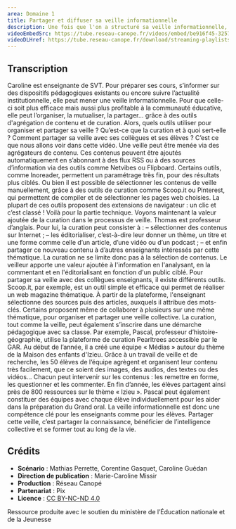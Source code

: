 ```yaml
---
area: Domaine 1
title: Partager et diffuser sa veille informationnelle
description: Une fois que l'on a structuré sa veille informationnelle, on peut avoir envie de la partager à ses collègues et de la diffuser à des membres de la communauté éducative. Par où commencer ? Réponse dans cette vidéo.
videoEmbedSrc: https://tube.reseau-canope.fr/videos/embed/be916f45-3257-477f-a060-10fb46564e83
videoDLHref: https://tube.reseau-canope.fr/download/streaming-playlists/hls/videos/be916f45-3257-477f-a060-10fb46564e83-1080-fragmented.mp4
---
```


## Transcription

Caroline est enseignante de SVT. Pour préparer ses cours, s’informer sur des dispositifs pédagogiques existants ou encore suivre l’actualité institutionnelle, elle peut mener une veille informationnelle. Pour que celle-ci soit plus efficace mais aussi plus profitable à la communauté éducative, elle peut l’organiser, la mutualiser, la partager... grâce à des outils d'agrégation de contenu et de curation.
Alors, quels outils utiliser pour organiser et partager sa veille ? Qu’est-ce que la curation et à quoi sert-elle ? Comment partager sa veille avec ses collègues et ses élèves ?
C’est ce que nous allons voir dans cette vidéo.
Une veille peut être menée via des agrégateurs de contenu. Ces contenus peuvent être ajoutés automatiquement en s’abonnant à des flux RSS ou à des sources d’information via des outils comme Netvibes ou Flipboard. Certains outils, comme Inoreader, permettent un paramétrage très fin, pour des résultats plus ciblés. Ou bien il est possible de sélectionner les contenus de veille manuellement, grâce à des outils de curation comme Scoop.it ou Pinterest, qui permettent de compiler et de sélectionner les pages web choisies. La plupart de ces outils proposent des extensions de navigateur : un clic et c’est classé !
Voilà pour la partie technique. Voyons maintenant la valeur ajoutée de la curation dans le processus de veille. Thomas est professeur d’anglais. Pour lui, la curation peut consister à :
– sélectionner des contenus sur Internet ;
– les éditorialiser, c’est-à-dire leur donner un thème, un titre et une forme comme celle d’un article, d’une vidéo ou d’un podcast ;
– et enfin partager ce nouveau contenu à d’autres enseignants intéressés par cette thématique.
La curation ne se limite donc pas à la sélection de contenus. Le veilleur apporte une valeur ajoutée à l'information en l'analysant, en la commentant et en l'éditorialisant en fonction d'un public ciblé. Pour partager sa veille avec des collègues enseignants, il existe différents outils. Scoop.it, par exemple, est un outil simple et efficace qui permet de réaliser un web magazine thématique. À partir de la plateforme, l'enseignant sélectionne des sources puis des articles, auxquels il attribue des mots-clés. Certains proposent même de collaborer à plusieurs sur une même thématique, pour organiser et partager une veille collective.
La curation, tout comme la veille, peut également s’inscrire dans une démarche pédagogique avec sa classe. Par exemple, Pascal, professeur d’histoire-géographie, utilise la plateforme de curation Pearltrees accessible par le GAR. Au début de l’année, il a créé une équipe « Médias » autour du thème de la Maison des enfants d'Izieu. Grâce à un travail de veille et de recherche, les 50 élèves de l‘équipe agrègent et organisent leur contenu très facilement, que ce soient des images, des audios, des textes ou des vidéos… Chacun peut intervenir sur les contenus : les remettre en forme, les questionner et les commenter. En fin d’année, les élèves partagent ainsi près de 800 ressources sur le thème « Izieu ». Pascal peut également constituer des équipes avec chaque élève individuellement pour les aider dans la préparation du Grand oral.
La veille informationnelle est donc une compétence clé pour les enseignants comme pour les élèves. Partager cette veille, c’est partager la connaissance, bénéficier de l’intelligence collective et se former tout au long de la vie.

## Crédits

- **Scénario** : Mathias Perrette, Corentine Gasquet, Caroline Guédan
- **Direction de publication** : Marie-Caroline Missir
- **Production** : Réseau Canopé
- **Partenariat** : Pix
- **Licence** : [CC BY-NC-ND 4.0](https://creativecommons.org/licenses/by-nc-nd/4.0/deed.fr)

Ressource produite avec le soutien du ministère de l’Éducation nationale et de la Jeunesse
